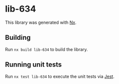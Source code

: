 # lib-634

This library was generated with [Nx](https://nx.dev).

## Building

Run `nx build lib-634` to build the library.

## Running unit tests

Run `nx test lib-634` to execute the unit tests via [Jest](https://jestjs.io).
